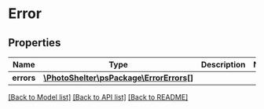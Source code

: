 # Error

## Properties
Name | Type | Description | Notes
------------ | ------------- | ------------- | -------------
**errors** | [**\PhotoShelter\psPackage\ErrorErrors[]**](ErrorErrors.md) |  | 

[[Back to Model list]](../../README.md#documentation-for-models) [[Back to API list]](../../README.md#documentation-for-api-endpoints) [[Back to README]](../../README.md)

